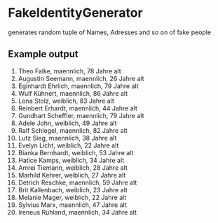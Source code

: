 # FakeIdentityGenerator

generates random tuple of Names, Adresses and so on of fake people

## Example output

1. Theo Falke, maennlich, 78 Jahre alt
2. Augustin Seemann, maennlich, 26 Jahre alt
3. Eginhardt Ehrlich, maennlich, 79 Jahre alt
4. Wulf Kühnert, maennlich, 86 Jahre alt
5. Lona Stolz, weiblich, 83 Jahre alt
6. Reinbert Erhardt, maennlich, 44 Jahre alt
7. Gundhart Scheffler, maennlich, 79 Jahre alt
8. Adele John, weiblich, 49 Jahre alt
9. Ralf Schlegel, maennlich, 82 Jahre alt
10. Lutz Sieg, maennlich, 38 Jahre alt
11. Evelyn Licht, weiblich, 22 Jahre alt
12. Bianka Bernhardt, weiblich, 53 Jahre alt
13. Hatice Kamps, weiblich, 34 Jahre alt
14. Amrei Tiemann, weiblich, 28 Jahre alt
15. Marhild Kehrer, weiblich, 27 Jahre alt
16. Detrich Reschke, maennlich, 59 Jahre alt
17. Brit Kallenbach, weiblich, 23 Jahre alt
18. Melanie Mager, weiblich, 22 Jahre alt
19. Sylvius Marx, maennlich, 47 Jahre alt
20. Ireneus Ruhland, maennlich, 34 Jahre alt
